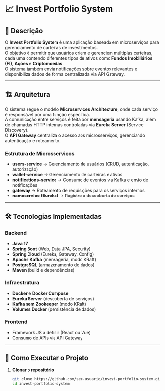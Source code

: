 # 📈 Invest Portfolio System

## 📝 Descrição
O **Invest Portfolio System** é uma aplicação baseada em microserviços para gerenciamento de carteiras de investimentos.  
O objetivo é permitir que usuários criem e gerenciem múltiplas carteiras, cada uma contendo diferentes tipos de ativos como **Fundos Imobiliários (FI)**, **Ações** e **Criptomoedas**.  
O sistema também envia notificações sobre eventos relevantes e disponibiliza dados de forma centralizada via API Gateway.

---

## 🏗 Arquitetura

O sistema segue o modelo **Microservices Architecture**, onde cada serviço é responsável por uma função específica.  
A comunicação entre serviços é feita por **mensageria** usando Kafka, além de chamadas HTTP internas controladas via **Eureka Server** (Service Discovery).  
O **API Gateway** centraliza o acesso aos microsserviços, gerenciando autenticação e roteamento.

### Estrutura de Microsserviços

- **users-service** → Gerenciamento de usuários (CRUD, autenticação, autorização)
- **wallet-service** → Gerenciamento de carteiras e ativos
- **notifications-service** → Consumo de eventos via Kafka e envio de notificações
- **gateway** → Roteamento de requisições para os serviços internos
- **nameservice (Eureka)** → Registro e descoberta de serviços

---

## 🛠 Tecnologias Implementadas

### Backend
- **Java 17**
- **Spring Boot** (Web, Data JPA, Security)
- **Spring Cloud** (Eureka, Gateway, Config)
- **Apache Kafka** (mensageria, modo KRaft)
- **PostgreSQL** (armazenamento de dados)
- **Maven** (build e dependências)

### Infraestrutura
- **Docker** e **Docker Compose**
- **Eureka Server** (descoberta de serviços)
- **Kafka sem Zookeeper** (modo KRaft)
- **Volumes Docker** (persistência de dados)

### Frontend
- Framework JS a definir (React ou Vue)
- Consumo de APIs via API Gateway

---

## 🚀 Como Executar o Projeto

1. **Clonar o repositório**
   ```bash
   git clone https://github.com/seu-usuario/invest-portfolio-system.git
   cd invest-portfolio-system
